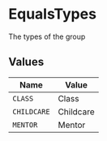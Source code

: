 # EqualsTypes

The types of the group


## Values

| Name        | Value       |
| ----------- | ----------- |
| `CLASS`     | Class       |
| `CHILDCARE` | Childcare   |
| `MENTOR`    | Mentor      |